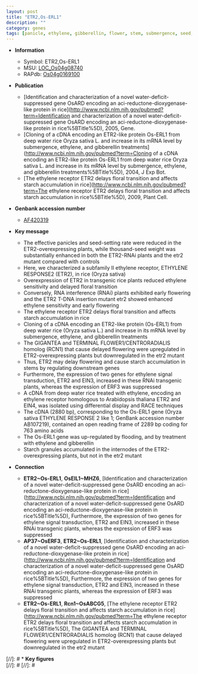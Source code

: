 ```yaml
---
layout: post
title: "ETR2,Os-ERL1"
description: ""
category: genes
tags: [panicle, ethylene, gibberellin, flower, stem, submergence, seed, starch, floral]
---
```


* **Information**  
    + Symbol: ETR2,Os-ERL1  
    + MSU: [LOC_Os04g08740](http://rice.plantbiology.msu.edu/cgi-bin/ORF_infopage.cgi?orf=LOC_Os04g08740)  
    + RAPdb: [Os04g0169100](http://rapdb.dna.affrc.go.jp/viewer/gbrowse_details/irgsp1?name=Os04g0169100)  

* **Publication**  
    + [Identification and characterization of a novel water-deficit-suppressed gene OsARD encoding an aci-reductone-dioxygenase-like protein in rice](http://www.ncbi.nlm.nih.gov/pubmed?term=Identification and characterization of a novel water-deficit-suppressed gene OsARD encoding an aci-reductone-dioxygenase-like protein in rice%5BTitle%5D), 2005, Gene.
    + [Cloning of a cDNA encoding an ETR2-like protein Os-ERL1 from deep water rice Oryza sativa L. and increase in its mRNA level by submergence, ethylene, and gibberellin treatments](http://www.ncbi.nlm.nih.gov/pubmed?term=Cloning of a cDNA encoding an ETR2-like protein Os-ERL1 from deep water rice Oryza sativa L. and increase in its mRNA level by submergence, ethylene, and gibberellin treatments%5BTitle%5D), 2004, J Exp Bot.
    + [The ethylene receptor ETR2 delays floral transition and affects starch accumulation in rice](http://www.ncbi.nlm.nih.gov/pubmed?term=The ethylene receptor ETR2 delays floral transition and affects starch accumulation in rice%5BTitle%5D), 2009, Plant Cell.

* **Genbank accession number**  
    + [AF420319](http://www.ncbi.nlm.nih.gov/nuccore/AF420319)

* **Key message**  
    + The effective panicles and seed-setting rate were reduced in the ETR2-overexpressing plants, while thousand-seed weight was substantially enhanced in both the ETR2-RNAi plants and the etr2 mutant compared with controls
    + Here, we characterized a subfamily II ethylene receptor, ETHYLENE RESPONSE2 (ETR2), in rice (Oryza sativa)
    + Overexpression of ETR2 in transgenic rice plants reduced ethylene sensitivity and delayed floral transition
    + Conversely, RNA interference (RNAi) plants exhibited early flowering and the ETR2 T-DNA insertion mutant etr2 showed enhanced ethylene sensitivity and early flowering
    + The ethylene receptor ETR2 delays floral transition and affects starch accumulation in rice
    + Cloning of a cDNA encoding an ETR2-like protein (Os-ERL1) from deep water rice (Oryza sativa L.) and increase in its mRNA level by submergence, ethylene, and gibberellin treatments
    + The GIGANTEA and TERMINAL FLOWER1/CENTRORADIALIS homolog (RCN1) that cause delayed flowering were upregulated in ETR2-overexpressing plants but downregulated in the etr2 mutant
    + Thus, ETR2 may delay flowering and cause starch accumulation in stems by regulating downstream genes
    + Furthermore, the expression of two genes for ethylene signal transduction, ETR2 and EIN3, increased in these RNAi transgenic plants, whereas the expression of ERF3 was suppressed
    + A cDNA from deep water rice treated with ethylene, encoding an ethylene receptor homologous to Arabidopsis thaliana ETR2 and EIN4, was isolated using differential display and RACE techniques
    + The cDNA (2880 bp), corresponding to the Os-ERL1 gene (Oryza sativa ETHYLENE RESPONSE 2 like 1; GenBank accession number AB107219), contained an open reading frame of 2289 bp coding for 763 amino acids
    + The Os-ERL1 gene was up-regulated by flooding, and by treatment with ethylene and gibberellin
    + Starch granules accumulated in the internodes of the ETR2-overexpressing plants, but not in the etr2 mutant

* **Connection**  
    + __ETR2~Os-ERL1__, __OsEIL1~MHZ6__, [Identification and characterization of a novel water-deficit-suppressed gene OsARD encoding an aci-reductone-dioxygenase-like protein in rice](http://www.ncbi.nlm.nih.gov/pubmed?term=Identification and characterization of a novel water-deficit-suppressed gene OsARD encoding an aci-reductone-dioxygenase-like protein in rice%5BTitle%5D), Furthermore, the expression of two genes for ethylene signal transduction, ETR2 and EIN3, increased in these RNAi transgenic plants, whereas the expression of ERF3 was suppressed
    + __AP37~OsERF3__, __ETR2~Os-ERL1__, [Identification and characterization of a novel water-deficit-suppressed gene OsARD encoding an aci-reductone-dioxygenase-like protein in rice](http://www.ncbi.nlm.nih.gov/pubmed?term=Identification and characterization of a novel water-deficit-suppressed gene OsARD encoding an aci-reductone-dioxygenase-like protein in rice%5BTitle%5D), Furthermore, the expression of two genes for ethylene signal transduction, ETR2 and EIN3, increased in these RNAi transgenic plants, whereas the expression of ERF3 was suppressed
    + __ETR2~Os-ERL1__, __Rcn1~OsABCG5__, [The ethylene receptor ETR2 delays floral transition and affects starch accumulation in rice](http://www.ncbi.nlm.nih.gov/pubmed?term=The ethylene receptor ETR2 delays floral transition and affects starch accumulation in rice%5BTitle%5D), The GIGANTEA and TERMINAL FLOWER1/CENTRORADIALIS homolog (RCN1) that cause delayed flowering were upregulated in ETR2-overexpressing plants but downregulated in the etr2 mutant

[//]: # * **Key figures**  
[//]: # 
[//]: # 
